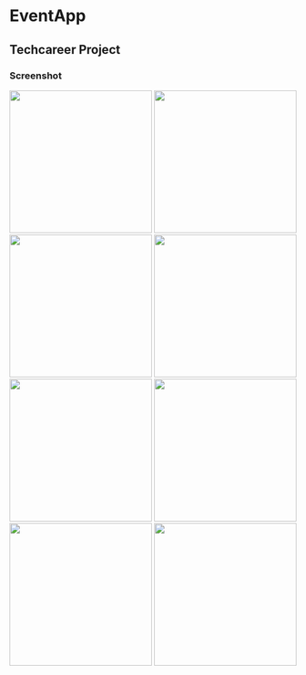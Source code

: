 # EventApp
## Techcareer Project
### Screenshot
<img src="https://github.com/SalimCanTetiker/EventApp/assets/99422185/b948d89f-86a7-444b-a06a-88b6fb14e6dc" height='250' width='250'>
<img src='https://github.com/SalimCanTetiker/EventApp/assets/99422185/25f1fc3b-4d9b-4564-9706-0e108482769e' width='250' height='250' >
<img src='https://github.com/SalimCanTetiker/EventApp/assets/99422185/68b68d1b-6087-4f22-8e09-a4b2b38bf5ec' width='250' height='250' >
<img src='https://github.com/SalimCanTetiker/EventApp/assets/99422185/b18663a4-c11a-44c3-bab3-01adc8ce4a55' width='250' height='250' >
<img src='https://github.com/SalimCanTetiker/EventApp/assets/99422185/28b13028-18a2-4697-b6d0-7fadb70de1c8' width='250' height='250' >
<img src='https://github.com/SalimCanTetiker/EventApp/assets/99422185/29749e39-31a7-46a0-8105-bfbeecf2d4b3' width='250' height='250' >
<img src='https://github.com/SalimCanTetiker/EventApp/assets/99422185/10630892-315a-48aa-906e-1d0a018fd139' width='250' height='250' >
<img src='https://github.com/SalimCanTetiker/EventApp/assets/99422185/00adc906-bb95-45b2-9089-75d92384fcc7' width='250' height='250' >


